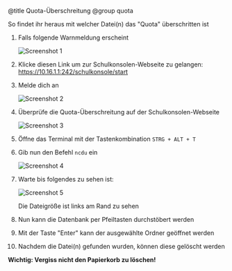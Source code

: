 @title Quota-Überschreitung
@group quota

So findet ihr heraus mit welcher Datei(n) das "Quota" überschritten ist

1. Falls folgende Warnmeldung erscheint

   ![Screenshot 1](content/guides/QUOTA_UEBERSCHREITUNG/quota_ueberschritten_warnmeldung.png)

2. Klicke diesen Link um zur Schulkonsolen-Webseite zu gelangen: https://10.16.1.1:242/schulkonsole/start 

3. Melde dich an

   ![Screenshot 2](content/guides/QUOTA_UEBERSCHREITUNG/log_in.png)

4. Überprüfe die Quota-Überschreitung auf der Schulkonsolen-Webseite

   ![Screenshot 3](content/guides/QUOTA_UEBERSCHREITUNG/quota_schulkonsole_ueberschreitung.png)

5. Öffne das Terminal mit der Tastenkombination `STRG + ALT + T`

6. Gib nun den Befehl `ncdu` ein

   ![Screenshot 4](content/guides/QUOTA_UEBERSCHREITUNG/eingabe_ncdu.png)

7. Warte bis folgendes zu sehen ist:

   ![Screenshot 5](content/guides/QUOTA_UEBERSCHREITUNG/quota_ncdu_list.png)

   Die Dateigröße ist links am Rand zu sehen

8. Nun kann die Datenbank per Pfeiltasten durchstöbert werden

9. Mit der Taste "Enter" kann der ausgewählte Ordner geöffnet werden

10. Nachdem die Datei(n) gefunden wurden, können diese gelöscht werden

<b>Wichtig<b>: Vergiss nicht den Papierkorb zu löschen!
